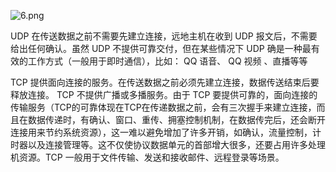 ![6.png](http://ww1.sinaimg.cn/large/9b13c8fdly1g8qrzjvqa6j20o306a75j.jpg)

UDP 在传送数据之前不需要先建立连接，远地主机在收到 UDP
报文后，不需要给出任何确认。虽然 UDP 不提供可靠交付，但在某些情况下 UDP
确是一种最有效的工作方式（一般用于即时通信），比如： QQ 语音、 QQ 视频 、直播等等

TCP 提供面向连接的服务。在传送数据之前必须先建立连接，数据传送结束后要释放连接。
TCP 不提供广播或多播服务。由于 TCP
要提供可靠的，面向连接的传输服务（TCP的可靠体现在TCP在传递数据之前，会有三次握手来建立连接，而且在数据传递时，有确认、窗口、重传、拥塞控制机制，在数据传完后，还会断开连接用来节约系统资源），这一难以避免增加了许多开销，如确认，流量控制，计时器以及连接管理等。这不仅使协议数据单元的首部增大很多，还要占用许多处理机资源。TCP
一般用于文件传输、发送和接收邮件、远程登录等场景。